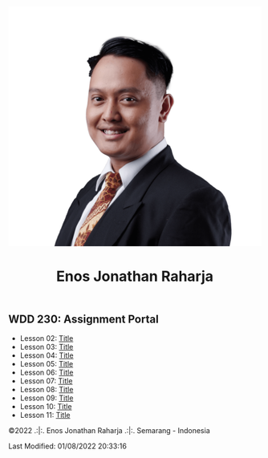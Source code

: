 <!DOCTYPE html>
<html lang="en">
    <head>
        <meta charset="UTF-8">
    <meta name="viewport" content="width=device-width, initial-scale=1.0">
    <meta name="description" content="This is a Home page for EnosJRaharja's weekly work and projects for WDD230.">
    <meta name="author" content="EnosJRaharja">
    <link rel="stylesheet" href="css/stylesheet.css">
    <link rel="preconnect" href="https://fonts.googleapis.com">
    <link rel="preconnect" href="https://fonts.gstatic.com" crossorigin="">
    <link href="https://fonts.googleapis.com/css2?family=Poppins:wght@300;400;500;600;700&amp;display=swap" rel="stylesheet">
    <title>EnosJRaharja's Home WDD 230</title>
    </head>
    <body>
        <header class="titlebox">
            <img class="fotoenos" src="images/fotoenos.png">
            <h1>Enos Jonathan Raharja</h1>
            </header>
         <main class="maingrid">
            <h2>WDD 230: Assignment Portal</h2>
                <ul>
                    <li>Lesson 02: <a href="#">Title</a></li>
                    <li>Lesson 03: <a href="#">Title</a></li>
                    <li>Lesson 04: <a href="#">Title</a></li>
                    <li>Lesson 05: <a href="#">Title</a></li>
                    <li>Lesson 06: <a href="#">Title</a></li>
                    <li>Lesson 07: <a href="#">Title</a></li>
                    <li>Lesson 08: <a href="#">Title</a></li>
                    <li>Lesson 09: <a href="#">Title</a></li>
                    <li>Lesson 10: <a href="#">Title</a></li>
                    <li>Lesson 11: <a href="#">Title</a></li>
                </ul>
            </main>
            <footer>
                <p>©<span id="year">2022</span> .:|:. Enos Jonathan Raharja .:|:. Semarang - Indonesia </p>  
                <p id="last-mod">Last Modified: 01/08/2022 20:33:16</p>
            </footer>
    </body>
</html>
